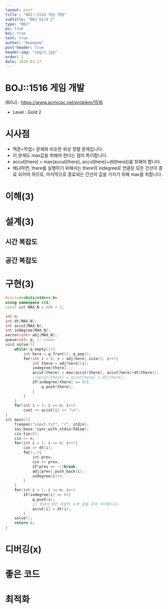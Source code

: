 ```yaml
---
layout: post
title : "BOJ::1516 게임 개발"
subtitle: "BOJ Gold 2"
type: "BOJ"
ps: true
boj: true
text: true
author: "beenpow"
post-header: true
header-img: "img/1.jpg"
order: 1
date: 2020-01-27
---
```


# BOJ::1516 게임 개발
[BOJ] : <https://www.acmicpc.net/problem/1516>
- Level : Gold 2

# 시사점
- 백준<작업> 문제와 비슷한 위상 정렬 문제입니다.
- 이 문제도 max값을 취해야 한다는 점이 특이합니다.
- accut[there] = max(accut[there], accut[here]+dt[there])를 취해야 합니다.
- 왜냐하면, there를 실행하기 위해서는 there의 indegree로 연결된 모든 간선이 종료 되어야 하므로,
  마지막으로 종료되는 간선의 값을 가지기 위해 max를 취합니다.

# 이해(3)

# 설계(3)

## 시간 복잡도

## 공간 복잡도

# 구현(3)

```cpp
#include<bits/stdc++.h>
using namespace std;
const int MAX_N = 500 + 1;

int n;
int dt[MAX_N];
int accut[MAX_N];
int indegree[MAX_N];
vector<int> adj[MAX_N];
queue<int> q; // index
void solve(){
    while(!q.empty()){
        int here = q.front(); q.pop();
        for(int i = 0; i < adj[here].size(); i++){
            int there = adj[here][i];
            indegree[there]--;
            accut[there] = max(accut[there], accut[here]+dt[there]);
            //accut[there] = accut[here] + dt[there];
            if(indegree[there] == 0){
                q.push(there);
            }
        }
    }
    for(int i = 1; i <= n; i++)
        cout << accut[i] << "\n";
}
int main(){
    freopen("input.txt", "r", stdin);
    ios_base::sync_with_stdio(false);
    cin.tie(0);
    cin >> n;
    for(int i = 1; i <= n; i++){
        cin >> dt[i];
        for(;;){
            int prev;
            cin >> prev;
            if(prev == -1)break;
            adj[prev].push_back(i);
            indegree[i]++;
        }
    }
    for(int i = 1; i <= n; i++)
        if(indegree[i] == 0){
            q.push(i);
            // 위상이 0인 지점의 누적 값을 미리 처리합니다.
            accut[i] = dt[i];
        }
    solve();
    return 0;
}
```

# 디버깅(x)

# 좋은 코드

# 최적화
